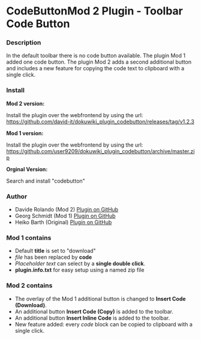 # CodeButtonMod 2 Plugin - Toolbar Code Button



### Description

In the default toolbar there is no code button available. The plugin Mod 1 added one code button.
The plugin Mod 2 adds a second additional button and includes a new feature for copying the code text to clipboard with a single click.

### Install

**Mod 2 version:**

Install the plugin over the webfrontend by using the url:  
https://github.com/david-it/dokuwiki_plugin_codebutton/releases/tag/v1.2.3

**Mod 1 version:**

Install the plugin over the webfrontend by using the url:  
https://github.com/user9209/dokuwiki_plugin_codebutton/archive/master.zip

**Orginal Version:**

Search and install "codebutton"

### Author

- Davide Rolando (Mod 2) [Plugin on GitHub](https://github.com/david-it/dokuwiki_plugin_codebutton)
- Georg Schmidt (Mod 1) [Plugin on GitHub](https://github.com/user9209/dokuwiki_plugin_codebutton)
- Heiko Barth (Original) [Plugin on GitHub](https://github.com/casperklein/dokuwiki_plugin_codebutton)

### Mod 1 contains

- Default **title** is set to "download"
- *file* has been replaced by **code**
- *Placeholder text* can select by a **single double click**.
- **plugin.info.txt** for easy setup using a named zip file

### Mod 2 contains

- The overlay of the Mod 1 additional button is changed to **Insert Code (Download)**. 
- An additional button **Insert Code (Copy)** is added to the toolbar.
- An additional button **Insert Inline Code** is added to the toolbar. 
- New feature added: every *code* block can be copied to clipboard with a single click.
